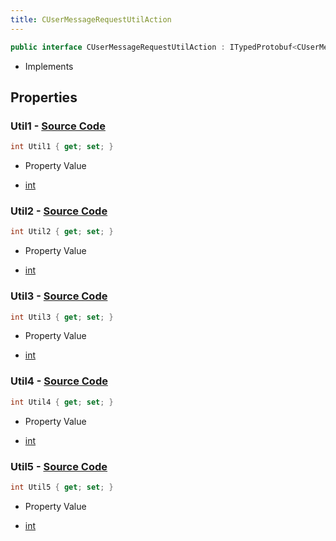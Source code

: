 ```yaml
---
title: CUserMessageRequestUtilAction
---
```


```csharp
public interface CUserMessageRequestUtilAction : ITypedProtobuf<CUserMessageRequestUtilAction>, INativeHandle, INetMessage<CUserMessageRequestUtilAction>, IDisposable
```

- Implements

## Properties

### **Util1** - [Source Code](https://github.com/swiftly-solution/swiftlys2/blob/main/managed/src/SwiftlyS2.Generated/Protobufs/Interfaces/CUserMessageRequestUtilAction.cs#L18)

```csharp
int Util1 { get; set; }
```

- Property Value

- [int](https://learn.microsoft.com/dotnet/api/system.int32)

### **Util2** - [Source Code](https://github.com/swiftly-solution/swiftlys2/blob/main/managed/src/SwiftlyS2.Generated/Protobufs/Interfaces/CUserMessageRequestUtilAction.cs#L21)

```csharp
int Util2 { get; set; }
```

- Property Value

- [int](https://learn.microsoft.com/dotnet/api/system.int32)

### **Util3** - [Source Code](https://github.com/swiftly-solution/swiftlys2/blob/main/managed/src/SwiftlyS2.Generated/Protobufs/Interfaces/CUserMessageRequestUtilAction.cs#L24)

```csharp
int Util3 { get; set; }
```

- Property Value

- [int](https://learn.microsoft.com/dotnet/api/system.int32)

### **Util4** - [Source Code](https://github.com/swiftly-solution/swiftlys2/blob/main/managed/src/SwiftlyS2.Generated/Protobufs/Interfaces/CUserMessageRequestUtilAction.cs#L27)

```csharp
int Util4 { get; set; }
```

- Property Value

- [int](https://learn.microsoft.com/dotnet/api/system.int32)

### **Util5** - [Source Code](https://github.com/swiftly-solution/swiftlys2/blob/main/managed/src/SwiftlyS2.Generated/Protobufs/Interfaces/CUserMessageRequestUtilAction.cs#L30)

```csharp
int Util5 { get; set; }
```

- Property Value

- [int](https://learn.microsoft.com/dotnet/api/system.int32)

